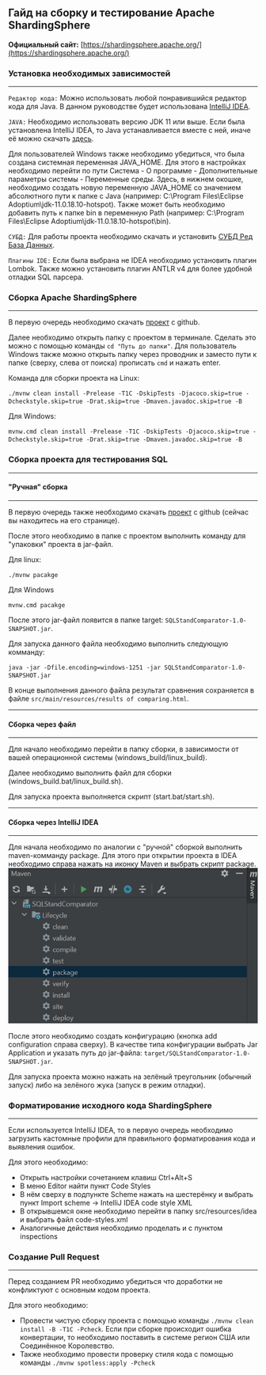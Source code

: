 ## Гайд на сборку и тестирование Apache ShardingSphere

**Официальный сайт:** [https://shardingsphere.apache.org/](https://shardingsphere.apache.org/)

### Установка необходимых зависимостей

<hr>

`Редактор кода:` Можно использовать любой понравившийся редактор кода для Java. В данном руководстве будет использована [IntelliJ IDEA](https://www.jetbrains.com/ru-ru/idea/download).

`JAVA:` Необходимо использовать версию JDK 11 или выше. Если была установлена IntelliJ IDEA, то Java устанавливается вместе с ней, иначе её можно скачать [здесь](https://adoptium.net/temurin/releases/?version=11).

Для пользователей Windows также необходимо убедиться, что была создана системная переменная JAVA_HOME. Для этого в настройках необходимо перейти по пути Система - О программе - Дополнительные параметры системы - Переменные среды. Здесь, в нижнем окошке, необходимо создать новую переменную JAVA_HOME со значением абсолютного пути к папке с Java (например: C:\Program Files\Eclipse Adoptium\jdk-11.0.18.10-hotspot). Также может быть необходимо добавить путь к папке bin в переменную Path (например: C:\Program Files\Eclipse Adoptium\jdk-11.0.18.10-hotspot\bin).

`СУБД:` Для работы проекта необходимо скачать и установить [СУБД Ред База Данных](https://reddatabase.ru/ru/downloads/rdb50/).

`Плагины IDE:` Если была выбрана не IDEA необходимо установить плагин Lombok. Также можно установить плагин ANTLR v4 для более удобной отладки SQL парсера.

### Сборка Apache ShardingSphere

<hr>

В первую очередь необходимо скачать [проект](https://github.com/red-soft-ru/shardingsphere) с github.

Далее необходимо открыть папку с проектом в терминале. Сделать это можно с помощью команды `cd "Путь до папки"`. Для пользователь Windows также можно открыть папку через проводник и заместо пути к папке (сверху, слева от поиска) прописать `cmd` и нажать enter.

Команда для сборки проекта на Linux:

```
./mvnw clean install -Prelease -T1C -DskipTests -Djacoco.skip=true -Dcheckstyle.skip=true -Drat.skip=true -Dmaven.javadoc.skip=true -B
```

Для Windows:
```
mvnw.cmd clean install -Prelease -T1C -DskipTests -Djacoco.skip=true -Dcheckstyle.skip=true -Drat.skip=true -Dmaven.javadoc.skip=true -B
```

### Сборка проекта для тестирования SQL

<hr>

#### "Ручная" сборка

<hr>

В первую очередь также необходимо скачать [проект](https://github.com/TedCraft/FirebirdShardingSQLComparingTool) с github (сейчас вы находитесь на его странице).

После этого необходимо в папке с проектом выполнить команду для "упаковки" проекта в jar-файл.

Для linux:

```
./mvnw pacakge
```

Для Windows

```
mvnw.cmd pacakge
```

После этого jar-файл появится в папке target: `SQLStandComparator-1.0-SNAPSHOT.jar`.

Для запуска данного файла необходимо выполнить следующую комманду:

```
java -jar -Dfile.encoding=windows-1251 -jar SQLStandComparator-1.0-SNAPSHOT.jar
```

В конце выполнения данного файла результат сравнения сохраняется в файле `src/main/resources/results of comparing.html`.

<hr>

#### Сборка через файл

<hr>

Для начало необходимо перейти в папку сборки, в зависимости от вашей операционной системы (windows_build/linux_build).

Далее необходимо выполнить файл для сборки (windows_build.bat/linux_build.sh).

Для запуска проекта выполняется скрипт (start.bat/start.sh).

<hr>

#### Сборка через IntelliJ IDEA

<hr>

Для начала необходимо по аналогии с "ручной" сборкой выполнить maven-комманду package. Для этого при открытии проекта в IDEA необходимо справа нажать на иконку Maven и выбрать скрипт package.
![](img/package.png)

После этого необходимо создать конфигурацию (кнопка add configuration справа сверху). В качестве типа конфигурации выбрать Jar Application и указать путь до jar-файла: `target/SQLStandComparator-1.0-SNAPSHOT.jar`.

Для запуска проекта можно нажать на зелёный треугольник (обычный запуск) либо на зелёного жука (запуск в режим отладки).

### Форматирование исходного кода ShardingSphere

<hr>

Если используется IntelliJ IDEA, то в первую очередь необходимо загрузить кастомные профили для правильного форматирования кода и выявления ошибок.

Для этого необходимо: 
- Открыть настройки сочетанием клавиш Ctrl+Alt+S
- В меню Editor найти пункт Code Styles
- В нём сверху в подпункте Scheme нажать на шестерёнку и выбрать пункт Import scheme -> IntelliJ IDEA code style XML
- В открывшемся окне необходимо перейти в папку src/resources/idea и выбрать файл code-styles.xml
- Аналогичные действия необходимо проделать и с пунктом inspections

### Создание Pull Request 

<hr>

Перед созданием PR необходимо убедиться что доработки не конфликтуют с основным кодом проекта.

Для этого необходимо:
- Провести чистую сборку проекта с помощью команды ```./mvnw clean install -B -T1C -Pcheck```. Если при сборке происходит ошибка конвертации, то необходимо поставить в системе регион США или Соединённое Королевство.
- Также необходимо провести проверку стиля кода с помощью команды ```./mvnw spotless:apply -Pcheck```

##
